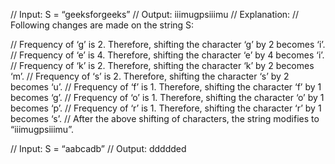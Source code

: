 // Input: S = “geeksforgeeks”
// Output: iiimugpsiiimu
// Explanation:
// Following changes are made on the string S:

// Frequency of ‘g’ is 2. Therefore, shifting the character ‘g’ by 2 becomes ‘i’.
// Frequency of ‘e’ is 4. Therefore, shifting the character ‘e’ by 4 becomes ‘i’.
// Frequency of ‘k’ is 2. Therefore, shifting the character ‘k’ by 2 becomes ‘m’.
// Frequency of ‘s’ is 2. Therefore, shifting the character ‘s’ by 2 becomes ‘u’.
// Frequency of ‘f’ is 1. Therefore, shifting the character ‘f’ by 1 becomes ‘g’.
// Frequency of ‘o’ is 1. Therefore, shifting the character ‘o’ by 1 becomes ‘p’.
// Frequency of ‘r’ is 1. Therefore, shifting the character ‘r’ by 1 becomes ‘s’.
// After the above shifting of characters, the string modifies to “iiimugpsiiimu”.

// Input: S = “aabcadb”
// Output: ddddded


<script>

// Javascript program for the above approach


// Function to replace the characters
// by its frequency of character in it
function addFrequencyToCharacter(Str)
{
	// Stores frequencies of characters
	// in the string S
	var frequency = Array.from({length: 26}, (_, i) => 0);

	var N = Str.length;
	var S = Str.split('');

	// Traverse the string S
	for (var i = 0; i < N; i++) {

		// Increment the frequency of
		// each character by 1
		frequency[S[i].charCodeAt(0) - 
		'a'.charCodeAt(0)] += 1;
	}

	// Traverse the string S
	for (var i = 0; i < N; i++) {

		// Find the frequency of
		// the current character
		var add = frequency[S[i].charCodeAt(0) - 
		'a'.charCodeAt(0)] % 26;

		// Update the character
		if ((S[i].charCodeAt(0)) +
							add <= ('z').charCodeAt(0))
			S[i] = String.fromCharCode((S[i].charCodeAt(0))
			+ add);

		else {
			add = ((S[i].charCodeAt(0)) + add) - 
			(('z').charCodeAt(0));
			S[i] = String.fromCharCode(('a'.charCodeAt(0)) + 
			add - 1);
		}
	}

	// Print the resultant string
	document.write(S.join(''));
}

// Driver Code
var S = "geeksforgeeks";
addFrequencyToCharacter(S);

// This code contributed by shikhasingrajput 

</script>
